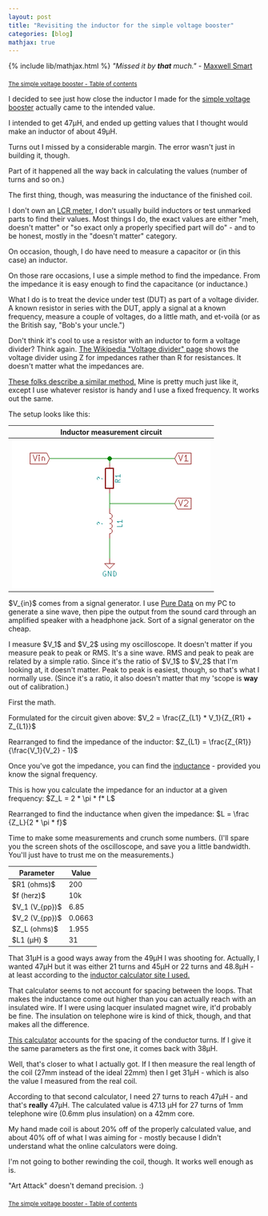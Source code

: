```yaml
---
layout: post
title: "Revisiting the inductor for the simple voltage booster"
categories: [blog]
mathjax: true
--- 
```

{% include lib/mathjax.html %}
_"Missed it by **that** much."_ - [Maxwell Smart](https://www.youtube.com/watch?v=oPwrodxghrw)

<sub>[The simple voltage booster - Table of contents](3-voltagebooster-toc)</sub>

I decided to see just how close the inductor I made for the [simple voltage booster](voltagebooster) actually came to the intended value.

I intended to get 47µH, and ended up getting values that I thought would make an inductor of about 49µH.

Turns out I missed by a considerable margin.  The error wasn't just in building it, though.

Part of it happened all the way back in calculating the values (number of turns and so on.)

The first thing, though, was measuring the inductance of the finished coil.

I don't own an [LCR meter.](https://en.wikipedia.org/wiki/LCR_meter)  I don't usually build inductors or test unmarked parts to find their values.  Most things I do, the exact values are either "meh, doesn't matter" or "so exact only a properly specified part will do" - and to be honest, mostly in the "doesn't matter" category.

On occasion, though, I do have need to measure a capacitor or (in this case) an inductor.

On those rare occasions, I use a simple method to find the impedance.  From the impedance it is easy enough to find the capacitance (or inductance.)

What I do is to treat the device under test (DUT) as part of a voltage divider.  A known resistor in series with the DUT, apply a signal at a known frequency, measure a couple of voltages, do a little math, and et-voilà (or as the British say, "Bob's your uncle.")

Don't think it's cool to use a resistor with an inductor to form a voltage divider?  Think again.  [The Wikipedia "Voltage divider" page](https://en.wikipedia.org/wiki/Voltage_divider) shows the voltage divider using Z for impedances rather than R for resistances.  It doesn't matter what the impedances are.

[These folks describe a similar method.](https://www.wikihow.com/Measure-Inductance) Mine is pretty much just like it, except I use whatever resistor is handy and I use a fixed frequency.  It works out the same.

The setup looks like this:

|Inductor measurement circuit|
|----------------|
|![Inductor measurement circuit](/assets/inductor/measurementcircuit.png)|

\$V_{in}\$ comes from a signal generator.  I use [Pure Data](https://puredata.info/) on my PC to generate a sine wave, then pipe the output from the sound card through an amplified speaker with a headphone jack.  Sort of a signal generator on the cheap.

I measure \$V_1\$ and \$V_2\$ using my oscilloscope.  It doesn't matter if you measure peak to peak or RMS.  It's a sine wave.  RMS and peak to peak are related by a simple ratio.  Since it's the ratio of \$V_1\$ to \$V_2\$ that I'm looking at, it doesn't matter.   Peak to peak is easiest, though, so that's what I normally use.  (Since it's a ratio, it also doesn't matter that my 'scope is **way** out of calibration.)

First the math.

Formulated for the circuit given above: \$V_2 = \frac{Z_{L1} * V_1}{Z_{R1} + Z_{L1}}\$

Rearranged to find the impedance of the inductor:  \$Z_{L1} = \frac{Z_{R1}}{\frac{V_1}{V_2} - 1}\$

Once you've got the impedance, you can find the [inductance](https://en.wikipedia.org/wiki/Electrical_impedance#Inductor_and_capacitor)  - provided you know the signal frequency. 

This is how you calculate the impedance for an inductor at a given frequency:  \$Z_L = 2 * \pi * f* L\$

Rearranged to find the inductance when given the impedance: \$L = \frac {Z_L}{2 * \pi * f}\$

Time to make some measurements and crunch some numbers. (I'll spare you the screen shots of the oscilloscope, and save you a little bandwidth.  You'll just have to trust me on the measurements.)

|Parameter|Value|
|---------|-----|
|\$R1 (ohms)\$|  200|
|\$f (herz)\$ |  10k|
|\$V_1 (V_{pp})\$|6.85|
|\$V_2 (V_{pp})\$| 0.0663 |
|\$Z_L (ohms)\$|  1.955  |
|\$L1 (µH) \$|    31  |

That 31µH is a good ways away from the 49µH I was shooting for.  Actually, I wanted 47µH but it was either 21 turns and 45µH or 22 turns and 48.8µH - at least according to the [inductor calculator site I used.](https://www.allaboutcircuits.com/tools/coil-inductance-calculator/)

That calculator seems to not account for spacing between the loops.  That makes the inductance come out higher than you can actually reach with an insulated wire.  If I were using lacquer insulated magnet wire, it'd probably be fine.  The insulation on telephone wire is kind of thick, though, and that makes all the difference.

[This calculator](https://rimstar.org/science_electronics_projects/coil_design_inductance.htm) accounts for the spacing of the conductor turns.  If I give it the same parameters as the first one, it comes back with 38µH.

Well, that's closer to what I actually got.  If I then measure the real length of the coil (27mm instead of the ideal 22mm) then I get 31µH - which is also the value I measured from the real coil.

According to that second calculator, I need 27 turns to reach 47µH - and that's **really** 47µH.  The calculated value is 47.13 µH for 27 turns of 1mm telephone wire (0.6mm plus insulation) on a 42mm core.

My hand made coil is about 20% off of the properly calculated value, and about 40% off of what I was aiming for - mostly because I didn't understand what the online calculators were doing.

I'm not going to bother rewinding the coil, though.  It works well enough as is.  

"Art Attack" doesn't demand precision.  :)

<sub>[The simple voltage booster - Table of contents](3-voltagebooster-toc)</sub>

